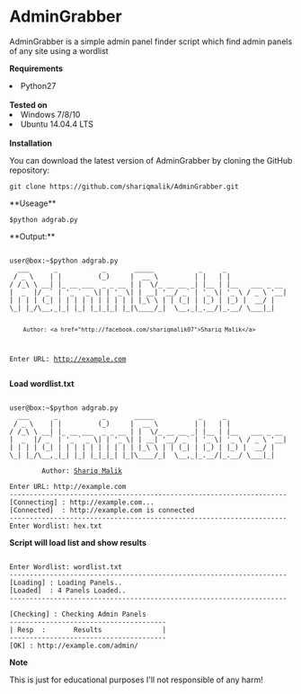 # AdminGrabber
<p>AdminGrabber is a simple admin panel finder script which find admin panels of any site using a wordlist</p>

**Requirements**<br/>
	<li>Python27</li><br/>
**Tested on**<br/>
	<li> Windows 7/8/10 </li>
	<li> Ubuntu 14.04.4 LTS </li><br/>
**Installation**
<p>You can download the latest version of AdminGrabber by cloning the GitHub repository:</p>
<pre><code>git clone https://github.com/shariqmalik/AdminGrabber.git</code></pre>
**Useage**<br/>
<pre><code>$python adgrab.py</code></pre>
**Output:**<br/>
<pre><code>
user@box:~$python adgrab.py
  ___      _           _       _____           _     _
 / _ \    | |         (_)     |  __ \         | |   | |
/ /_\ \ __| |_ __ ___  _ _ __ | |  \/_ __ __ _| |__ | |__   ___ _ __
|  _  |/ _` | '_ ` _ \| | '_ \| | __| '__/ _` | '_ \| '_ \ / _ \ '__|
| | | | (_| | | | | | | | | | | |_\ \ | | (_| | |_) | |_) |  __/ |
\_| |_/\__,_|_| |_| |_|_|_| |_|\____/_|  \__,_|_.__/|_.__/ \___|_|

        Author: <a href="http://facebook.com/shariqmalik07">Shariq Malik</a>

Enter URL: http://example.com
</code></pre>
**Load wordlist.txt**
<pre><code>
user@box:~$python adgrab.py
  ___      _           _       _____           _     _
 / _ \    | |         (_)     |  __ \         | |   | |
/ /_\ \ __| |_ __ ___  _ _ __ | |  \/_ __ __ _| |__ | |__   ___ _ __
|  _  |/ _` | '_ ` _ \| | '_ \| | __| '__/ _` | '_ \| '_ \ / _ \ '__|
| | | | (_| | | | | | | | | | | |_\ \ | | (_| | |_) | |_) |  __/ |
\_| |_/\__,_|_| |_| |_|_|_| |_|\____/_|  \__,_|_.__/|_.__/ \___|_|

        Author: <a href="http://facebook.com/shariqmalik07">Shariq Malik</a>

Enter URL: http://example.com
---------------------------------------------------------------------
[Connecting] : http://example.com...
[Connected]  : http://example.com is connected
---------------------------------------------------------------------
Enter Wordlist: hex.txt
</code></pre>
**Script will load list and show results**
<pre><code>
Enter Wordlist: wordlist.txt
---------------------------------------------------------------------
[Loading] : Loading Panels..
[Loaded]  : 4 Panels Loaded..
---------------------------------------------------------------------

[Checking] : Checking Admin Panels
---------------------------------------
| Resp  :       Results               |
---------------------------------------
[OK] : http://example.com/admin/
</code></pre>
**Note**
<p>This is just for educational purposes I'll not responsible of any harm!<p>

